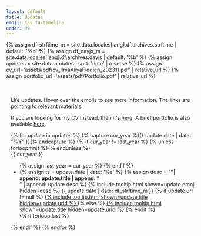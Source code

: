 ```yaml
---
layout: default
title: Updates
emoji: fas fa-timeline
order: 99
---
```


{% assign df_strftime_m = site.data.locales[lang].df.archives.strftime | default: '%b' %}
{% assign df_dayjs_m = site.data.locales[lang].df.archives.dayjs | default: '%b' %}
{% assign updates = site.data.updates | sort: 'date' | reverse %}
{% assign cv_url='assets/pdf/cv_IlmaAliyaFiddien_202311.pdf' | relative_url %}
{% assign portfolio_url='assets/pdf/Portfolio.pdf' | relative_url %}


<div id="core-wrapper" class="col-12 col-lg-11 col-xl-9 pe-xl-4" style="margin-top: 3rem; padding-left: 0.8rem!important; width: 100%;">
  <div class="post {{ padding | strip }} px-md-2">
    <p>Life updates. Hover over the emojis to see more information. The links are pointing to relevant materials.</p>
    <p>If you are looking for my CV instead, then it's <a href="{{ cv_url }}">here</a>. A brief portfolio is also available <a href="{{ portfolio_url }}">here</a>.</p>
    <!-- The timeline -->
    <div id="updates" class="pl-xl-3">
      {% for update in updates %}
        {% capture cur_year %}{{ update.date | date: "%Y" }}{% endcapture %}
        {% if cur_year != last_year %}
          {% unless forloop.first %}</ul>{% endunless %}
          <div class="year">{{ cur_year }}</div>
          <ul class="list-unstyled">
          {% assign last_year = cur_year %}
        {% endif %}
        <li>
        {% assign ts = update.date | date: '%s' %}
          <!-- emoji with description -->
          <span class="date day">
            {% assign desc = "<b>"| append: update.title | append: "</b><br>" | append: update.desc %}
            {% include tooltip.html shown=update.emoji hidden=desc %}
          </span>
          <!-- Month -->
          <span class="date month small text-muted ms-1" data-ts="{{ ts }}" data-df="{{ df_dayjs_m }}">
            {{ update.date | date: df_strftime_m }}
          </span>
          <!-- Event update content -->
          {% if update.url != null %}
            <a href="{{ update.url | relative_url }}" target="_blank">
              {% include tooltip.html shown=update.title hidden=update.urld %}
            </a>
          {% else %}
            <a href="#">{% include tooltip.html shown=update.title hidden=update.urld %}</a>
          {% endif %}
          <!-- {% if update.desc != null %}
            <div class="description">{{ update.desc }}</div>
          {% endif %} -->
          <!-- End of content -->
        </li>
        {% if forloop.last %}</ul>{% endif %}
      {% endfor %}
    </div>
  </div>
</div>
<!-- </div> -->
